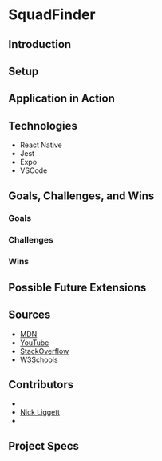 # SquadFinder

## Introduction
  
  
## Setup


## Application in Action


## Technologies
  - React Native
  - Jest
  - Expo
  - VSCode

## Goals, Challenges, and Wins
### Goals
 

### Challenges


### Wins


## Possible Future Extensions


## Sources
  - [MDN](http://developer.mozilla.org/en-US/)
  - [YouTube](https://www.youtube.com/)
  - [StackOverflow](https://www.stackoverflow.com/)
  - [W3Schools](https://www.w3schools.com/)
  
## Contributors
  - 
  - [Nick Liggett](https://github.com/NickLiggett)
  -
## Project Specs
 
